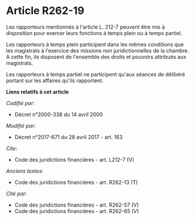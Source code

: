 # Article R262-19

Les rapporteurs mentionnés à l'article L. 212-7 peuvent être mis à disposition pour exercer leurs fonctions à temps plein ou
à temps partiel.

Les rapporteurs à temps plein participent dans les mêmes conditions que les magistrats à l'exercice des missions non
juridictionnelles de la chambre. A cette fin, ils disposent de l'ensemble des droits et pouvoirs attribués aux magistrats.

Les rapporteurs à temps partiel ne participent qu'aux séances de délibéré portant sur les affaires qu'ils rapportent.

**Liens relatifs à cet article**

_Codifié par_:

  - Décret n°2000-338 du 14 avril 2000

_Modifié par_:

  - Décret n°2017-671 du 28 avril 2017 - art. 163

_Cite_:

  - Code des juridictions financières - art. L212-7 (V)

_Anciens textes_:

  - Code des juridictions financières - art. R262-13 (T)

_Cité par_:

  - Code des juridictions financières - art. R262-57 (V)
  - Code des juridictions financières - art. R262-65 (V)
